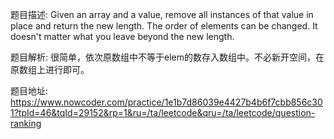 ﻿题目描述:
Given an array and a value, remove all instances of that value in place and return the new length.
The order of elements can be changed. It doesn't matter what you leave beyond the new length.

题目解析:
很简单，依次原数组中不等于elem的数存入数组中。不必新开空间，在原数组上进行即可。

题目地址:
https://www.nowcoder.com/practice/1e1b7d86039e4427b4b6f7cbb856c301?tpId=46&tqId=29152&rp=1&ru=/ta/leetcode&qru=/ta/leetcode/question-ranking
